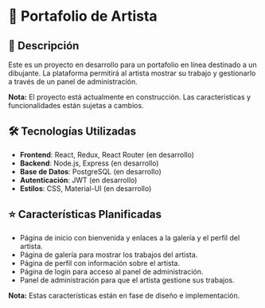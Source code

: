 # 🎨 Portafolio de Artista

## 📜 Descripción

Este es un proyecto en desarrollo para un portafolio en línea destinado a un dibujante. La plataforma permitirá al artista mostrar su trabajo y gestionarlo a través de un panel de administración.

**Nota:** El proyecto está actualmente en construcción. Las características y funcionalidades están sujetas a cambios.

## 🛠️ Tecnologías Utilizadas

- **Frontend**: React, Redux, React Router (en desarrollo)
- **Backend**: Node.js, Express (en desarrollo)
- **Base de Datos**: PostgreSQL (en desarrollo)
- **Autenticación**: JWT (en desarrollo)
- **Estilos**: CSS, Material-UI (en desarrollo)

## ⭐ Características Planificadas

- Página de inicio con bienvenida y enlaces a la galería y el perfil del artista.
- Página de galería para mostrar los trabajos del artista.
- Página de perfil con información sobre el artista.
- Página de login para acceso al panel de administración.
- Panel de administración para que el artista gestione sus trabajos.

**Nota:** Estas características están en fase de diseño e implementación.


